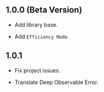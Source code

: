 ## 1.0.0 (Beta Version)

- Add library base.

- Add `Efficiency Mode`.

## 1.0.1

- Fix project issues.

- Translate Deep Observable Error.